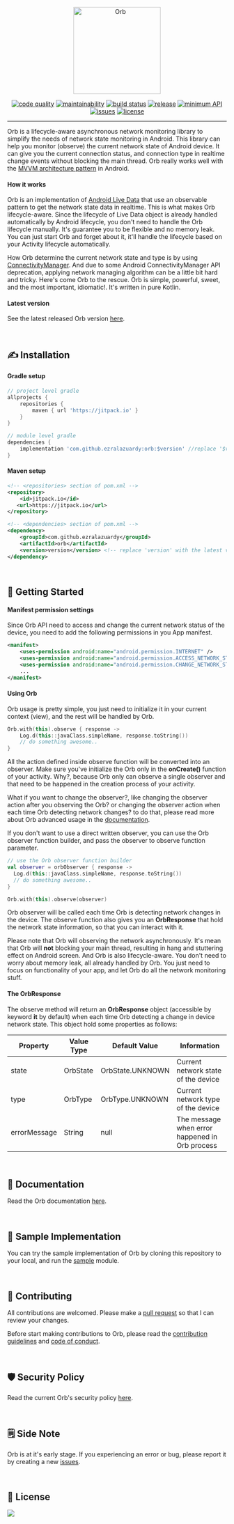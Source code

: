 <p align="center"><a href="https://orb.ezralazuardy.com" target="_blank" rel="noopener noreferrer"><img width="200" src="https://orb.ezralazuardy.com/img/orb.png" alt="Orb"></a></p>

<p align="center">
  <a href="https://codacy.com/manual/ezralazuardy/orb?utm_source=github.com&amp;utm_medium=referral&amp;utm_content=ezralazuardy/orb&amp;utm_campaign=Badge_Grade"><img src="https://img.shields.io/codacy/grade/3904f9eccb6b4606a25a428e1abd9b1d" alt="code quality" target="_blank" rel="noopener noreferrer"></a>
  <a href="https://codeclimate.com/github/ezralazuardy/orb"><img src="https://img.shields.io/codeclimate/maintainability/ezralazuardy/orb" alt="maintainability" target="_blank" rel="noopener noreferrer"></a>
  <a href="https://circleci.com/gh/ezralazuardy/orb"><img src="https://img.shields.io/circleci/build/github/ezralazuardy/orb" alt="build status" target="_blank" rel="noopener noreferrer"></a>
  <a href="https://jitpack.io/#ezralazuardy/orb"><img src="https://img.shields.io/github/v/release/ezralazuardy/orb" alt="release" target="_blank" rel="noopener noreferrer"></a>
  <a href="https://android-arsenal.com/api?level=15#l15"><img src="https://img.shields.io/badge/API-16%2B-blue.svg" alt="minimum API" target="_blank" rel="noopener noreferrer"></a>
  <a href="https://github.com/ezralazuardy/orb/issues"><img src="https://img.shields.io/github/issues/ezralazuardy/orb?color=red" alt="issues" target="_blank" rel="noopener noreferrer"></a>
  <a href="https://github.com/ezralazuardy/orb/blob/master/LICENSE"><img src="https://img.shields.io/github/license/ezralazuardy/orb" alt="license" target="_blank" rel="noopener noreferrer"></a>
</p>

---

Orb is a lifecycle-aware asynchronous network monitoring library to simplify the needs of network state monitoring in Android. This library can help you monitor (observe) the current network state of Android device. It can give you the current connection status, and connection type in realtime change events without blocking the main thread. Orb really works well with the [MVVM architecture pattern](https://developer.android.com/jetpack/docs/guide#recommended-app-arch) in Android.

#### How it works
Orb is an implementation of [Android Live Data](https://developer.android.com/topic/libraries/architecture/livedata) that use an observable pattern to get the network state data in realtime. This is what makes Orb lifecycle-aware. Since the lifecycle of Live Data object is already handled automatically by Android lifecycle, you don't need to handle the Orb lifecycle manually. It's guarantee you to be flexible and no memory leak. You can just start Orb and forget about it, it'll handle the lifecycle based on your Activity lifecycle automatically.

How Orb determine the current network state and type is by using [ConnectivityManager](https://developer.android.com/reference/android/net/ConnectivityManager). And due to some Android ConnectivityManager API deprecation, applying network managing algorithm can be a little bit hard and tricky. Here's come Orb to the rescue. Orb is simple, powerful, sweet, and the most important, idiomatic!. It's written in pure Kotlin.


#### Latest version
See the latest released Orb version [here](https://github.com/ezralazuardy/orb/releases).

<br/>

## ✍️ Installation
#### Gradle setup
```gradle
// project level gradle
allprojects {
    repositories {
        maven { url 'https://jitpack.io' }
    }
}
```
```gradle
// module level gradle
dependencies {
    implementation 'com.github.ezralazuardy:orb:$version' //replace '$version' with the latest version of orb
}
```

#### Maven setup
```xml
<!-- <repositories> section of pom.xml -->
<repository>
    <id>jitpack.io</id>
   <url>https://jitpack.io</url>
</repository>
```
```xml
<!-- <dependencies> section of pom.xml -->
<dependency>
    <groupId>com.github.ezralazuardy</groupId>
    <artifactId>orb</artifactId>
    <version>version</version> <!-- replace 'version' with the latest version of orb -->
</dependency>
```

<br/>

## 🚀️ Getting Started
#### Manifest permission settings
Since Orb API need to access and change the current network status of the device, you need to add the following permissions in you App manifest.
```xml
<manifest>
    <uses-permission android:name="android.permission.INTERNET" />
    <uses-permission android:name="android.permission.ACCESS_NETWORK_STATE" />
    <uses-permission android:name="android.permission.CHANGE_NETWORK_STATE" />
    ...
</manifest>
```

#### Using Orb
Orb usage is pretty simple, you just need to initialize it in your current context (view), and the rest will be handled by Orb.

```kotlin
Orb.with(this).observe { response ->
    Log.d(this::javaClass.simpleName, response.toString())
    // do something awesome..
}
```

All the action defined inside observe function will be converted into an observer. Make sure you've initialize the Orb only in the **onCreate()** function of your activity. Why?, because Orb only can observe a single observer and that need to be happened in the creation process of your activity.

What if you want to change the observer?, like changing the observer action after you observing the Orb? or changing the observer action when each time Orb detecting network changes? to do that, please read more about Orb advanced usage in the [documentation](https://orb.ezralazuardy.com).

If you don't want to use a direct written observer, you can use the Orb observer function builder, and pass the observer to observe function parameter.

```kotlin
// use the Orb observer function builder
val observer = orbObserver { response ->
  Log.d(this::javaClass.simpleName, response.toString())
  // do something awesome..
}

Orb.with(this).observe(observer)
```

Orb observer will be called each time Orb is detecting network changes in the device. The observe function also gives you an **OrbResponse** that hold the network state information, so that you can interact with it.

Please note that Orb will observing the network asynchronously. It's mean that Orb will **not** blocking your main thread, resulting in hang and stuttering effect on Android screen. And Orb is also lifecycle-aware. You don't need to worry about memory leak, all already handled by Orb. You just need to focus on functionality of your app, and let Orb do all the network monitoring stuff.

#### The OrbResponse
The observe method will return an **OrbResponse** object (accessible by keyword **it** by default) when each time Orb detecting a change in device network state. This object hold some properties as follows:

| Property     | Value Type | Default Value    | Information                                    |
| ------------ | ---------- | ---------------- | ---------------------------------------------- |
| state        | OrbState   | OrbState.UNKNOWN | Current network state of the device            |
| type         | OrbType    | OrbType.UNKNOWN  | Current network type of the device             |
| errorMessage | String     | null             | The message when error happened in Orb process |

<br/>

## 📖️ Documentation
Read the Orb documentation [here](https://orb.ezralazuardy.com).

<br/>

## 🤔️ Sample Implementation
You can try the sample implementation of Orb by cloning this repository to your local, and run the [sample](https://github.com/ezralazuardy/orb/tree/master/sample) module.

<br/>

## 👷️ Contributing
All contributions are welcomed. Please make a [pull request](https://github.com/ezralazuardy/orb/pulls) so that I can review your changes.

Before start making contributions to Orb, please read the [contribution guidelines](https://github.com/ezralazuardy/orb/blob/master/CONTRIBUTING.md) and [code of conduct](https://github.com/ezralazuardy/orb/blob/master/CODE_OF_CONDUCT.md).

<br/>

## 🛡️ Security Policy
Read the current Orb's security policy [here](https://github.com/ezralazuardy/orb/security/policy).

<br/>

## 🗒️ Side Note
Orb is at it's early stage. If you experiencing an error or bug, please report it by creating a new [issues](https://github.com/ezralazuardy/orb/issues).

<br/>

## 📜 License
<a href="https://app.fossa.com/projects/git%2Bgithub.com%2Fezralazuardy%2Forb?ref=badge_large" alt="FOSSA Status"><img src="https://app.fossa.com/api/projects/git%2Bgithub.com%2Fezralazuardy%2Forb.svg?type=large"/></a>
